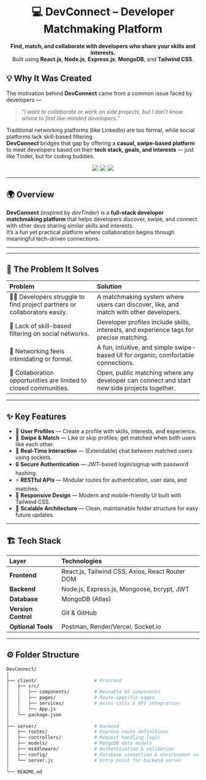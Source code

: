 <h1 align="center">💻 DevConnect – Developer Matchmaking Platform</h1>

<p align="center">
  <b>Find, match, and collaborate with developers who share your skills and interests.</b><br/>
  Built using <b>React.js</b>, <b>Node.js</b>, <b>Express.js</b>, <b>MongoDB</b>, and <b>Tailwind CSS</b>.
</p>

## 💡 Why It Was Created

The motivation behind **DevConnect** came from a common issue faced by developers —  
> *“I want to collaborate or work on side projects, but I don’t know where to find like-minded developers.”*

Traditional networking platforms (like LinkedIn) are too formal, while social platforms lack skill-based filtering.  
**DevConnect** bridges that gap by offering a **casual, swipe-based platform** to meet developers based on their **tech stack, goals, and interests** — just like Tinder, but for coding buddies.


<p align="center">
  <a href="https://github.com/akshaymarch7/devTinder"><img src="https://img.shields.io/github/stars/akshaymarch7/devTinder?color=yellow&style=for-the-badge"></a>
  <a href="https://github.com/akshaymarch7/devTinder"><img src="https://img.shields.io/github/forks/akshaymarch7/devTinder?color=orange&style=for-the-badge"></a>
  <a href="https://github.com/akshaymarch7/devTinder"><img src="https://img.shields.io/github/license/akshaymarch7/devTinder?color=blue&style=for-the-badge"></a>
</p>

---

## 🌍 Overview

**DevConnect** (inspired by *devTinder*) is a **full-stack developer matchmaking platform** that helps developers discover, swipe, and connect with other devs sharing similar skills and interests.  
It’s a fun yet practical platform where collaboration begins through meaningful tech-driven connections.

---

---

## 🧩 The Problem It Solves

| Problem | Solution |
|:--------|:----------|
| 🧑‍💻 Developers struggle to find project partners or collaborators easily. | A matchmaking system where users can discover, like, and match with other developers. |
| 🧠 Lack of skill-based filtering on social networks. | Developer profiles include skills, interests, and experience tags for precise matching. |
| 💬 Networking feels intimidating or formal. | A fun, intuitive, and simple swipe-based UI for organic, comfortable connections. |
| 🚀 Collaboration opportunities are limited to closed communities. | Open, public matching where any developer can connect and start new side projects together. |

---

## ✨ Key Features

- 👤 **User Profiles** — Create a profile with skills, interests, and experience.
- 🔄 **Swipe & Match** — Like or skip profiles; get matched when both users like each other.
- 💬 **Real-Time Interaction** — (Extendable) chat between matched users using sockets.
- 🔒 **Secure Authentication** — JWT-based login/signup with password hashing.
- ⚡ **RESTful APIs** — Modular routes for authentication, user data, and matches.
- 🎨 **Responsive Design** — Modern and mobile-friendly UI built with Tailwind CSS.
- 🧠 **Scalable Architecture** — Clean, maintainable folder structure for easy future updates.

---

## 🏗️ Tech Stack

| Layer | Technologies |
|:------|:--------------|
| **Frontend** | React.js, Tailwind CSS, Axios, React Router DOM |
| **Backend** | Node.js, Express.js, Mongoose, bcrypt, JWT |
| **Database** | MongoDB (Atlas) |
| **Version Control** | Git & GitHub |
| **Optional Tools** | Postman, Render/Vercel, Socket.io |

---
## ⚙️ Folder Structure

```bash
DevConnect/
│
├── client/                     # Frontend
│   ├── src/
│   │   ├── components/         # Reusable UI components
│   │   ├── pages/              # Route-specific pages
│   │   ├── services/           # Axios calls & API integration
│   │   └── App.js
│   └── package.json
│
├── server/                     # Backend
│   ├── routes/                 # Express route definitions
│   ├── controllers/            # Request handling logic
│   ├── models/                 # MongoDB data models
│   ├── middleware/             # Authentication & validation
│   ├── config/                 # Database connection & environment setup
│   └── server.js               # Entry point for backend server
│
└── README.md
